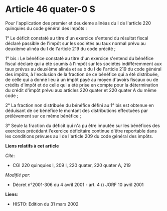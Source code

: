# Article 46 quater-0 S

Pour l'application des premier et deuxième alinéas du I de l'article 220 quinquies du code général des impôts :

1° Le déficit constaté au titre d'un exercice s'entend du résultat fiscal déclaré passible de l'impôt sur les sociétés au
taux normal prévu au deuxième alinéa du I de l'article 219 du code précité ;

1° bis : Le bénéfice constaté au titre d'un exercice s'entend du bénéfice fiscal déclaré qui a été soumis à l'impôt sur les
sociétés indifféremment aux taux prévus au deuxième alinéa et au b du I de l'article 219 du code général des impôts, à
l'exclusion de la fraction de ce bénéfice qui a été distribuée, de celle qui a donné lieu à un impôt payé au moyen d'avoirs
fiscaux ou de crédits d'impôt et de celle qui a été prise en compte pour la détermination du crédit d'impôt prévu aux
articles 220 quater et 220 quater A du même code ;

2° La fraction non distribuée du bénéfice défini au 1° bis est obtenue en déduisant de ce bénéfice le montant des
distributions effectuées par prélèvement sur ce même bénéfice ;

3° Seule la fraction du déficit qui n'a pu être imputée sur les bénéfices des exercices précédant l'exercice déficitaire
continue d'être reportable dans les conditions prévues au I de l'article 209 du code général des impôts.

**Liens relatifs à cet article**

_Cite_:

  - CGI 220 quinquies I, 209 I, 220 quater, 220 quater A, 219

_Modifié par_:

  - Décret n°2001-306 du 4 avril 2001 - art. 4 () JORF 10 avril 2001

**Liens**:

  - HISTO: Edition du 31 mars 2002
